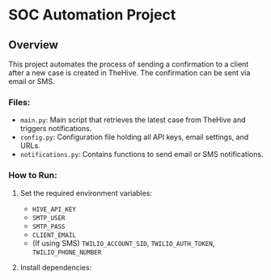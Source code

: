 # SOC Automation Project

## Overview
This project automates the process of sending a confirmation to a client after a new case is created in TheHive. The confirmation can be sent via email or SMS.

### Files:
- `main.py`: Main script that retrieves the latest case from TheHive and triggers notifications.
- `config.py`: Configuration file holding all API keys, email settings, and URLs.
- `notifications.py`: Contains functions to send email or SMS notifications.

### How to Run:
1. Set the required environment variables:
   - `HIVE_API_KEY`
   - `SMTP_USER`
   - `SMTP_PASS`
   - `CLIENT_EMAIL`
   - (If using SMS) `TWILIO_ACCOUNT_SID`, `TWILIO_AUTH_TOKEN`, `TWILIO_PHONE_NUMBER`

2. Install dependencies:
